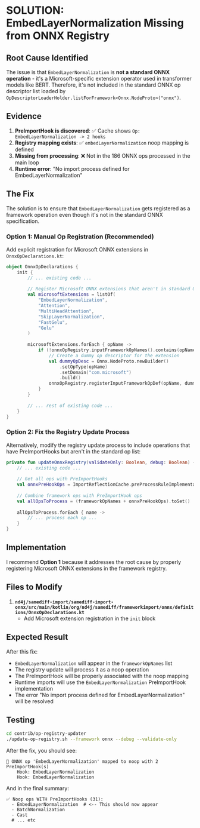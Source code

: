 # SOLUTION: EmbedLayerNormalization Missing from ONNX Registry

## Root Cause Identified

The issue is that `EmbedLayerNormalization` is **not a standard ONNX operation** - it's a Microsoft-specific extension operator used in transformer models like BERT. Therefore, it's not included in the standard ONNX op descriptor list loaded by `OpDescriptorLoaderHolder.listForFramework<Onnx.NodeProto>("onnx")`.

## Evidence

1. **PreImportHook is discovered**: ✅ Cache shows `Op: EmbedLayerNormalization -> 2 hooks`
2. **Registry mapping exists**: ✅ `embedLayerNormalization` noop mapping is defined
3. **Missing from processing**: ❌ Not in the 186 ONNX ops processed in the main loop
4. **Runtime error**: "No import process defined for EmbedLayerNormalization"

## The Fix

The solution is to ensure that `EmbedLayerNormalization` gets registered as a framework operation even though it's not in the standard ONNX specification.

### Option 1: Manual Op Registration (Recommended)

Add explicit registration for Microsoft ONNX extensions in `OnnxOpDeclarations.kt`:

```kotlin
object OnnxOpDeclarations {
    init {
        // ... existing code ...
        
        // Register Microsoft ONNX extensions that aren't in standard ONNX op descriptors
        val microsoftExtensions = listOf(
            "EmbedLayerNormalization",
            "Attention", 
            "MultiHeadAttention",
            "SkipLayerNormalization",
            "FastGelu",
            "Gelu"
        )
        
        microsoftExtensions.forEach { opName ->
            if (!onnxOpRegistry.inputFrameworkOpNames().contains(opName)) {
                // Create a dummy op descriptor for the extension
                val dummyOpDesc = Onnx.NodeProto.newBuilder()
                    .setOpType(opName)
                    .setDomain("com.microsoft")
                    .build()
                onnxOpRegistry.registerInputFrameworkOpDef(opName, dummyOpDesc)
            }
        }
        
        // ... rest of existing code ...
    }
}
```

### Option 2: Fix the Registry Update Process

Alternatively, modify the registry update process to include operations that have PreImportHooks but aren't in the standard op list:

```kotlin
private fun updateOnnxRegistry(validateOnly: Boolean, debug: Boolean) {
    // ... existing code ...
    
    // Get all ops with PreImportHooks
    val onnxPreHookOps = ImportReflectionCache.preProcessRuleImplementationsByOp.row("onnx").keys
    
    // Combine framework ops with PreImportHook ops
    val allOpsToProcess = (frameworkOpNames + onnxPreHookOps).toSet()
    
    allOpsToProcess.forEach { name ->
        // ... process each op ...
    }
}
```

## Implementation

I recommend **Option 1** because it addresses the root cause by properly registering Microsoft ONNX extensions in the framework registry.

## Files to Modify

1. **`nd4j/samediff-import/samediff-import-onnx/src/main/kotlin/org/nd4j/samediff/frameworkimport/onnx/definitions/OnnxOpDeclarations.kt`**
   - Add Microsoft extension registration in the `init` block

## Expected Result

After this fix:
- `EmbedLayerNormalization` will appear in the `frameworkOpNames` list
- The registry update will process it as a noop operation  
- The PreImportHook will be properly associated with the noop mapping
- Runtime imports will use the `EmbedLayerNormalization` PreImportHook implementation
- The error "No import process defined for EmbedLayerNormalization" will be resolved

## Testing

```bash
cd contrib/op-registry-updater
./update-op-registry.sh --framework onnx --debug --validate-only
```

After the fix, you should see:
```
📝 ONNX op 'EmbedLayerNormalization' mapped to noop with 2 PreImportHook(s)
    Hook: EmbedLayerNormalization
    Hook: EmbedLayerNormalization
```

And in the final summary:
```
✅ Noop ops WITH PreImportHooks (31):
  - EmbedLayerNormalization  # <-- This should now appear
  - BatchNormalization
  - Cast
  # ... etc
```
